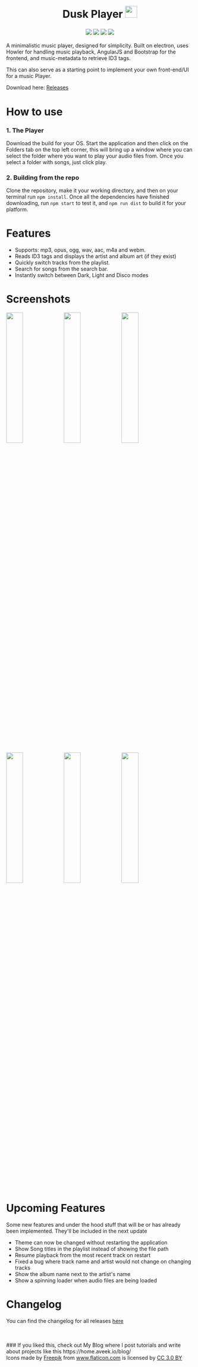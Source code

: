  <h1 align="center">
 <br>
  Dusk Player <img width = "32px" src = "https://raw.githubusercontent.com/Aveek-Saha/MusicPlayer/master/dusk.png">
 
</h1>
 
<h3 align="center">
<img src ="https://img.shields.io/github/downloads/Aveek-Saha/MusicPlayer/total.svg?style=for-the-badge">
<img src ="https://img.shields.io/github/stars/Aveek-Saha/MusicPlayer.svg?style=for-the-badge">
<img src ="https://img.shields.io/github/forks/Aveek-Saha/MusicPlayer.svg?style=for-the-badge">
<img src ="https://img.shields.io/github/workflow/status/Aveek-Saha/MusicPlayer/CD?style=for-the-badge">
</h3>
 
A minimalistic music player, designed for simplicity. Built on electron, uses Howler for handling music playback, AngularJS and Bootstrap for the frontend, and music-metadata to retrieve ID3 tags.
 
This can also serve as a starting point to implement your own front-end/UI for a music Player.
 
Download here: [Releases](https://github.com/Aveek-Saha/MusicPlayer/releases)
 
# How to use
### 1. The Player
Download the build for your OS. Start the application and then click on the Folders tab on the top left corner, this will bring up a window where you can select the folder where you want to play your audio files from.
Once you select a folder with songs, just click play.
### 2. Building from the repo
Clone the repository, make it your working directory, and then on your terminal run ```npm install```. 
Once all the dependencies have finished downloading, run ```npm start``` to test it, and ```npm run dist``` to build it for your platform.
 
 
# Features
<ul>
 <li>Supports: mp3, opus, ogg, wav, aac, m4a and webm.</li>
 <li>Reads ID3 tags and displays the artist and album art (if they exist)</li>
 <li>Quickly switch tracks from the playlist.</li>
 <li>Search for songs from the search bar.</li>
 <li>Instantly switch between Dark, Light and Disco modes</li>
</ul>
 
# Screenshots
<img src="https://aveeksaha.gitlab.io/DuskPlayer/Screenshot4.png" width="30%"></img>
<img src="https://aveeksaha.gitlab.io/DuskPlayer/Screenshot3.png" width="30%"></img>
<img src="https://aveeksaha.gitlab.io/DuskPlayer/Screenshot2.png" width="30%"></img>

<img src="https://aveeksaha.gitlab.io/DuskPlayer/Screenshot5.png" width="30%"></img>
<img src="https://aveeksaha.gitlab.io/DuskPlayer/Screenshot7.png" width="30%"></img>
<img src="https://aveeksaha.gitlab.io/DuskPlayer/Screenshot6.png" width="30%"></img>
 
# Upcoming Features
Some new features and under the hood stuff that will be or has already been implemented. They'll be included in the next update
* Theme can now be changed without restarting the application
* Show Song titles in the playlist instead of showing the file path
* Resume playback from the most recent track on restart
* Fixed a bug where track name and artist would not change on changing tracks
* Show the album name next to the artist's name
* Show a spinning loader when audio files are being loaded

# Changelog
You can find the changelog for all releases [here](https://github.com/Aveek-Saha/MusicPlayer/blob/master/CHANGELOG.md)

<br>
<br>
### If you liked this, check out My Blog where I post tutorials and write about projects like this
https://home.aveek.io/blog/

<div>Icons made by <a href="http://www.freepik.com" title="Freepik">Freepik</a> from <a href="https://www.flaticon.com/" title="Flaticon">www.flaticon.com</a> is licensed by <a href="http://creativecommons.org/licenses/by/3.0/" title="Creative Commons BY 3.0" target="_blank">CC 3.0 BY</a></div>
